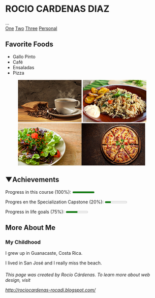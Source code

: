 <h1>ROCIO CARDENAS DIAZ</h1>
  ...

  <nav>
    <a href=”One.html”>One</a>
    <a href=”Two.html”>Two</a>
    <a href=”Three.html”>Three</a>
    <a href=”Personal.html”> Personal </a>
  </nav>

</footer>


<h2>Favorite Foods</h2>
<ul>
  <li>Gallo Pinto</li>
  <li> Café</li>
  <li>Ensaladas</li>
  <li>Pizza</li>
</ul>



<figure>
<img src="01-cafe.jpg"/></a></li> <img src="03-gallopinto.jpg"/></a></li>
<img src="02-ensalada.jpg"/></a></li><img src="04-pizza.jpg"/></a></li>
</figure>



<h2>&#x25BC;Achievements</h2>
<p>Progress in this course (100%): <meter max="5000"  value="5000"></meter></p>

<p>Progres en the Specialization Capstone (20%): <meter max="2048"value="547" ></meter></p>

<p>Progress in life goals (75%): <meter max="4100" value="2154""></meter></p>


<h2>More About Me</h2>
<h3>My Childhood</h3>
<p>I grew up in Guanacaste, Costa Rica.</p>
<p>I lived  in San José and I really miss the beach.</p>

<footer>
<h6>This page was created by Rocío Cárdenas. To learn more about web design, visit</p> <a href= “http://rociocardenas-rocadi.blogspot.com/">http://rociocardenas-rocadi.blogspot.com/</h6>
</footer>
